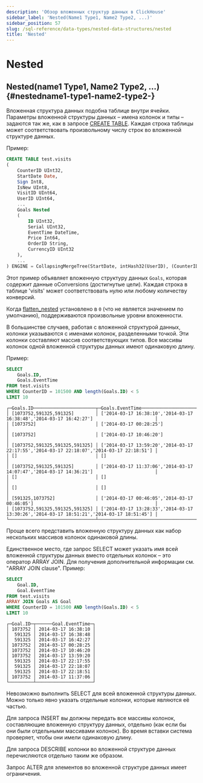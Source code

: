 ```yaml
---
description: 'Обзор вложенных структур данных в ClickHouse'
sidebar_label: 'Nested(Name1 Type1, Name2 Type2, ...)'
sidebar_position: 57
slug: /sql-reference/data-types/nested-data-structures/nested
title: 'Nested'
---
```


# Nested

## Nested(name1 Type1, Name2 Type2, ...) {#nestedname1-type1-name2-type2-}

Вложенная структура данных подобна таблице внутри ячейки. Параметры вложенной структуры данных – имена колонок и типы – задаются так же, как в запросе [CREATE TABLE](../../../sql-reference/statements/create/table.md). Каждая строка таблицы может соответствовать произвольному числу строк во вложенной структуре данных.

Пример:

```sql
CREATE TABLE test.visits
(
    CounterID UInt32,
    StartDate Date,
    Sign Int8,
    IsNew UInt8,
    VisitID UInt64,
    UserID UInt64,
    ...
    Goals Nested
    (
        ID UInt32,
        Serial UInt32,
        EventTime DateTime,
        Price Int64,
        OrderID String,
        CurrencyID UInt32
    ),
    ...
) ENGINE = CollapsingMergeTree(StartDate, intHash32(UserID), (CounterID, StartDate, intHash32(UserID), VisitID), 8192, Sign)
```

Этот пример объявляет вложенную структуру данных `Goals`, которая содержит данные оConversions (достигнутые цели). Каждая строка в таблице 'visits' может соответствовать нулю или любому количеству конверсий.

Когда [flatten_nested](/operations/settings/settings#flatten_nested) установлено в `0` (что не является значением по умолчанию), поддерживаются произвольные уровни вложенности.

В большинстве случаев, работая с вложенной структурой данных, колонки указываются с именами колонок, разделенными точкой. Эти колонки составляют массив соответствующих типов. Все массивы колонок одной вложенной структуры данных имеют одинаковую длину.

Пример:

```sql
SELECT
    Goals.ID,
    Goals.EventTime
FROM test.visits
WHERE CounterID = 101500 AND length(Goals.ID) < 5
LIMIT 10
```

```text
┌─Goals.ID───────────────────────┬─Goals.EventTime───────────────────────────────────────────────────────────────────────────┐
│ [1073752,591325,591325]        │ ['2014-03-17 16:38:10','2014-03-17 16:38:48','2014-03-17 16:42:27']                       │
│ [1073752]                      │ ['2014-03-17 00:28:25']                                                                   │
│ [1073752]                      │ ['2014-03-17 10:46:20']                                                                   │
│ [1073752,591325,591325,591325] │ ['2014-03-17 13:59:20','2014-03-17 22:17:55','2014-03-17 22:18:07','2014-03-17 22:18:51'] │
│ []                             │ []                                                                                        │
│ [1073752,591325,591325]        │ ['2014-03-17 11:37:06','2014-03-17 14:07:47','2014-03-17 14:36:21']                       │
│ []                             │ []                                                                                        │
│ []                             │ []                                                                                        │
│ [591325,1073752]               │ ['2014-03-17 00:46:05','2014-03-17 00:46:05']                                             │
│ [1073752,591325,591325,591325] │ ['2014-03-17 13:28:33','2014-03-17 13:30:26','2014-03-17 18:51:21','2014-03-17 18:51:45'] │
└────────────────────────────────┴───────────────────────────────────────────────────────────────────────────────────────────┘
```

Проще всего представить вложенную структуру данных как набор нескольких массивов колонок одинаковой длины.

Единственное место, где запрос SELECT может указать имя всей вложенной структуры данных вместо отдельных колонок – это оператор ARRAY JOIN. Для получения дополнительной информации см. "ARRAY JOIN clause". Пример:

```sql
SELECT
    Goal.ID,
    Goal.EventTime
FROM test.visits
ARRAY JOIN Goals AS Goal
WHERE CounterID = 101500 AND length(Goals.ID) < 5
LIMIT 10
```

```text
┌─Goal.ID─┬──────Goal.EventTime─┐
│ 1073752 │ 2014-03-17 16:38:10 │
│  591325 │ 2014-03-17 16:38:48 │
│  591325 │ 2014-03-17 16:42:27 │
│ 1073752 │ 2014-03-17 00:28:25 │
│ 1073752 │ 2014-03-17 10:46:20 │
│ 1073752 │ 2014-03-17 13:59:20 │
│  591325 │ 2014-03-17 22:17:55 │
│  591325 │ 2014-03-17 22:18:07 │
│  591325 │ 2014-03-17 22:18:51 │
│ 1073752 │ 2014-03-17 11:37:06 │
└─────────┴─────────────────────┘
```

Невозможно выполнить SELECT для всей вложенной структуры данных. Можно только явно указать отдельные колонки, которые являются её частью.

Для запроса INSERT вы должны передать все массивы колонок, составляющие вложенную структуру данных, отдельно (как если бы они были отдельными массивами колонок). Во время вставки система проверяет, чтобы они имели одинаковую длину.

Для запроса DESCRIBE колонки во вложенной структуре данных перечисляются отдельно таким же образом.

Запрос ALTER для элементов во вложенной структуре данных имеет ограничения.
